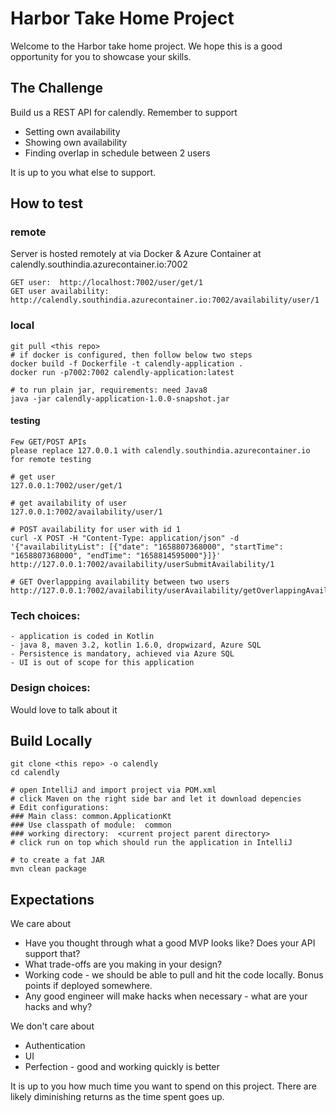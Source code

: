 # Harbor Take Home Project

Welcome to the Harbor take home project. We hope this is a good opportunity for you to showcase your skills.

## The Challenge

Build us a REST API for calendly. Remember to support

- Setting own availability
- Showing own availability
- Finding overlap in schedule between 2 users

It is up to you what else to support.



## How to test

### remote
Server is hosted remotely at via Docker & Azure Container at calendly.southindia.azurecontainer.io:7002
```
GET user:  http://localhost:7002/user/get/1
GET user availability:  http://calendly.southindia.azurecontainer.io:7002/availability/user/1
```
### local
```
git pull <this repo>
# if docker is configured, then follow below two steps
docker build -f Dockerfile -t calendly-application . 
docker run -p7002:7002 calendly-application:latest  

# to run plain jar, requirements: need Java8
java -jar calendly-application-1.0.0-snapshot.jar
```

#### testing
```
Few GET/POST APIs  
please replace 127.0.0.1 with calendly.southindia.azurecontainer.io for remote testing

# get user 
127.0.0.1:7002/user/get/1

# get availability of user 
127.0.0.1:7002/availability/user/1

# POST availability for user with id 1
curl -X POST -H "Content-Type: application/json" -d  '{"availabilityList": [{"date": "1658807368000", "startTime": "1658807368000", "endTime": "1658814595000"}]}' http://127.0.0.1:7002/availability/userSubmitAvailability/1

# GET Overlappping availability between two users 
http://127.0.0.1:7002/availability/userAvailability/getOverlappingAvailability/user1/1/userId2/2
```

### Tech choices:
```
- application is coded in Kotlin 
- java 8, maven 3.2, kotlin 1.6.0, dropwizard, Azure SQL
- Persistence is mandatory, achieved via Azure SQL 
- UI is out of scope for this application
```

### Design choices:

Would love to talk about it


## Build Locally
```
git clone <this repo> -o calendly
cd calendly 

# open IntelliJ and import project via POM.xml 
# click Maven on the right side bar and let it download depencies
# Edit configurations:  
### Main class: common.ApplicationKt
### Use classpath of module:  common 
### working directory:  <current project parent directory>
# click run on top which should run the application in IntelliJ 

# to create a fat JAR
mvn clean package
```


## Expectations

We care about

- Have you thought through what a good MVP looks like? Does your API support that?
- What trade-offs are you making in your design?
- Working code - we should be able to pull and hit the code locally. Bonus points if deployed somewhere.
- Any good engineer will make hacks when necessary - what are your hacks and why?

We don't care about

- Authentication
- UI
- Perfection - good and working quickly is better

It is up to you how much time you want to spend on this project. There are likely diminishing returns as the time spent goes up.

